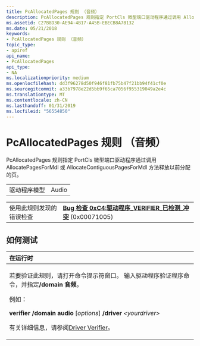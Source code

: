 ```yaml
---
title: PcAllocatedPages 规则 （音频）
description: PcAllocatedPages 规则指定 PortCls 微型端口驱动程序通过调用 AllocatePagesForMdl 或 AllocateContiguousPagesForMdl 方法释放以前分配的页。
ms.assetid: C27B8D30-AE94-4B17-A45B-EBECB8A7B132
ms.date: 05/21/2018
keywords:
- PcAllocatedPages 规则 （音频）
topic_type:
- apiref
api_name:
- PcAllocatedPages
api_type:
- NA
ms.localizationpriority: medium
ms.openlocfilehash: dd3f96278d50f946f81fb75b47f21bb94f41cf0e
ms.sourcegitcommit: a33b7978e22d5bb9f65ca7056f955319049a2e4c
ms.translationtype: MT
ms.contentlocale: zh-CN
ms.lasthandoff: 01/31/2019
ms.locfileid: "56554850"
---
```

# <a name="pcallocatedpages-rule-audio"></a>PcAllocatedPages 规则 （音频）


PcAllocatedPages 规则指定 PortCls 微型端口驱动程序通过调用 AllocatePagesForMdl 或 AllocateContiguousPagesForMdl 方法释放以前分配的页。

|              |       |
|--------------|-------|
| 驱动程序模型 | Audio |

|                                   |                                                                                                                                       |
|-----------------------------------|---------------------------------------------------------------------------------------------------------------------------------------|
| 使用此规则发现的错误检查 | [**Bug 检查 0xC4:驱动程序\_VERIFIER\_已检测\_冲突**](https://msdn.microsoft.com/library/windows/hardware/ff560187) (0x00071005) |

<a name="how-to-test"></a>如何测试
-----------

<table>
<colgroup>
<col width="100%" />
</colgroup>
<thead>
<tr class="header">
<th align="left">在运行时</th>
</tr>
</thead>
<tbody>
<tr class="odd">
<td align="left"><p>若要验证此规则，请打开命令提示符窗口。 输入驱动程序验证程序命令，并指定<strong>/domain 音频</strong>。</p>
<p>例如：</p>
<p><strong>verifier /domain audio</strong> [<em>options</em>] <strong>/driver</strong> <em>&lt;yourdriver&gt;</em></p>
<p>有关详细信息，请参阅<a href="https://msdn.microsoft.com/library/windows/hardware/ff545448" data-raw-source="[Driver Verifier](https://msdn.microsoft.com/library/windows/hardware/ff545448)">Driver Verifier</a>。</p></td>
</tr>
</tbody>
</table>

 

 

 





